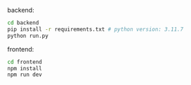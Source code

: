 backend:

```bash
cd backend
pip install -r requirements.txt # python version: 3.11.7
python run.py
```

frontend:

```bash
cd frontend
npm install
npm run dev
```